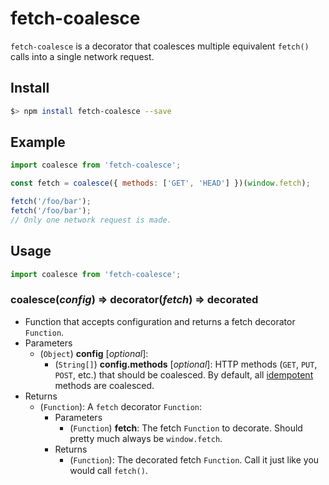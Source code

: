 fetch-coalesce
==============

`fetch-coalesce` is a decorator that coalesces multiple equivalent `fetch()` calls into a single network request.

Install
-------

```bash
$> npm install fetch-coalesce --save
```

Example
-------

```javascript
import coalesce from 'fetch-coalesce';

const fetch = coalesce({ methods: ['GET', 'HEAD'] })(window.fetch);

fetch('/foo/bar');
fetch('/foo/bar');
// Only one network request is made.
```

Usage
-----

```javascript
import coalesce from 'fetch-coalesce';
```

### coalesce(*config*) => decorator(*fetch*) => decorated
* Function that accepts configuration and returns a fetch decorator `Function`.
* Parameters
    * (`Object`) **config** [*optional*]:
        * (`String[]`) **config.methods** [*optional*]: HTTP methods (`GET`, `PUT`, `POST`, etc.) that should be coalesced. By default, all [idempotent](http://www.restapitutorial.com/lessons/idempotency.html) methods are coalesced.
* Returns
    * (`Function`): A `fetch` decorator `Function`:
        * Parameters
            * (`Function`) **fetch**: The fetch `Function` to decorate. Should pretty much always be `window.fetch`.
        * Returns
            * (`Function`): The decorated fetch `Function`. Call it just like you would call `fetch()`.